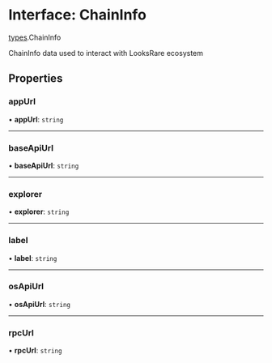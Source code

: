 # Interface: ChainInfo

[types](../modules/types.md).ChainInfo

ChainInfo data used to interact with LooksRare ecosystem

## Properties

### appUrl

• **appUrl**: `string`

___

### baseApiUrl

• **baseApiUrl**: `string`

___

### explorer

• **explorer**: `string`

___

### label

• **label**: `string`

___

### osApiUrl

• **osApiUrl**: `string`

___

### rpcUrl

• **rpcUrl**: `string`
